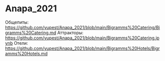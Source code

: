 # Anapa_2021

Общепиты: https://github.com/yupest/Anapa_2021/blob/main/Bigramms%20Catering/Bigramms%20Catering.md
Аттракторы: https://github.com/yupest/Anapa_2021/blob/main/Bigramms%20Catering.ipynb
Отели: https://github.com/yupest/Anapa_2021/blob/main/Bigramms%20Hotels/Bigramms%20Hotels.md
